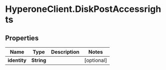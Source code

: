 # HyperoneClient.DiskPostAccessrights

## Properties

Name | Type | Description | Notes
------------ | ------------- | ------------- | -------------
**identity** | **String** |  | [optional] 


